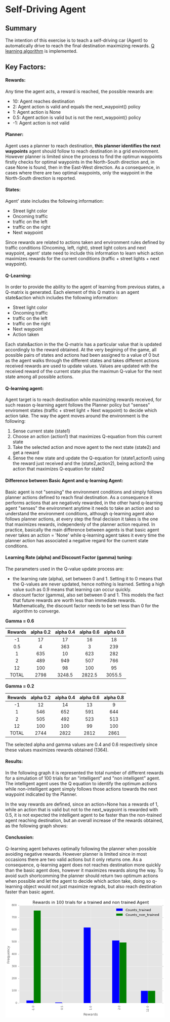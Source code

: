 # Self-Driving Agent

## Summary
The intention of this exercise is to teach a self-driving car (Agent) to automatically drive to reach the final destination maximizing rewards. [Q learning algorithm](http://www.cse.unsw.edu.au/~cs9417ml/RL1/algorithms.html) is implemented.

## Key Factors:
#### Rewards:
Any time the agent acts, a reward is reached, the possible rewards are:
 - 10:  Agent reaches destination
 - 2:   Agent action is valid and equals the next_waypoint() policy
 - 1:   Agent action is None
 - 0.5: Agent action is valid but is not the next_waypoint() policy
 - -1:  Agent action is not valid

#### Planner:
Agent uses a planner to reach destination, **this planner identifies the next waypoints** agent should follow to reach destination in a grid environment. However planner is limited since the process to find the optimun waypoints firstly checks for optimal waypoints in the North-South direction and, in case None is found, then in the East-West direction. As a consequence, in cases where there are two optimal waypoints, only the waypoint in the North-South direction is reported.

#### States:
Agent' state includes the following information:
 - Street light color 
 - Oncoming traffic 
 - traffic on the left 
 - traffic on the right
 - Next waypoint

Since rewards are related to actions taken and environment rules defined by traffic conditions (Oncoming, left, right), street light colors and next waypoint, agent' state need to include this information to learn which action maximizes rewards for the current conditions (traffic + street lights + next waypoint).

#### Q-Learning:
In order to provide the ability to the agent of learning from previous states, a Q-matrix is generated. Each element of this Q matrix is an agent state&action which includes the following information: 
 - Street light color 
 - Oncoming traffic 
 - traffic on the left 
 - traffic on the right
 - Next waypoint
 - Action taken

Each state&action in the the Q-matrix has a particular value that is updated accordingly to the reward obtained. At the very begining of the game, all possible pairs of states and actions had been assigned to a value of 0 but as the agent walks through the different states and takes different actions received rewards are used to update values. Values are updated with the received reward of the current state plus the maximun Q-value for the next state among all possible actions.

#### Q-learning agent:
Agent target is to reach destination while maximizing rewards received, for such reason q-learning agent follows the Planner policy but "senses" enviroment states (traffic + street light + Next waypoint) to decide which action take. The way the agent moves around the environment is the following:

1) Sense current state (state1)
2) Choose an action (action1) that maximizes Q-equation from this current state
3) Take the selected action and move agent to the next state (state2) and get a reward
4) Sense the new state and update the Q-equation for (state1,action1) using the reward just received and the (state2,action2), being action2 the action that maximizes Q-equation for state2 


#### Difference between Basic Agent and q-learning Agent:
Basic agent is not "sensing" the environment conditions and simply follows planner actions defined to reach final destination. As a consequence it performs actions that are negatively rewarded, in the other hand q-learning agent "senses" the environment anytime it needs to take an action and so understand the environment conditions, although q-learning agent also follows planner actions, at every step the final decision it takes is the one that maximizes rewards, independenly of the planner action required. In practice, basically the main difference between agents is that basic agent never takes an action = 'None' while q-learning agent takes it every time the planner action has associated a negative regard for the current state conditions.

#### Learning Rate (alpha) and Discount Factor (gamma) tuning:
The parameters used in the Q-value update process are:

 - the learning rate (alpha), set between 0 and 1. Setting it to 0 means that the Q-values are never updated, hence nothing is learned. Setting a high value such as 0.9 means that learning can occur quickly.
 - discount factor (gamma), also set between 0 and 1. This models the fact that future rewards are worth less than immediate rewards. Mathematically, the discount factor needs to be set less than 0 for the algorithm to converge.

**Gamma = 0.6**

|Rewards|alpha 0.2|alpha 0.4|alpha 0.6|alpha 0.8|
|:-----:|:-----:|:-----:|:-----:|:-----:|				
|-1|17|17|16|18|
|0.5|4|363|3|239|
|1|635|10|623|282|
|2|489|949|507|766|
|12|100|98|100|95|
|TOTAL|2798|3248.5|2822.5|3055.5|

**Gamma = 0.2**

|Rewards|alpha 0.2|alpha 0.4|alpha 0.6|alpha 0.8|
|:-----:|:-----:|:-----:|:-----:|:-----:|				
|-1|12|14|13|9|
|1|546|652|591|644|
|2|505|492|523|513|
|12|100|100|99|100|
|TOTAL|2744|2822|2812|2861|

The selected alpha and gamma values are 0.4 and 0.6 respectively since these values maximizes rewards obtained (1364).


#### Results:
In the following graph it is represented the total number of different rewards for a simulation of 100 trials for an "intelligent" and "non intelligent" agent. The intelligent agent uses the Q equation to identify the optimum actions while non-intelligent agent simply follows those actions towards the next waypoint indicated by the Planner.

In the way rewards are defined, since an action=None has a rewards of 1, while an action that is valid but not to the next_waypoint is rewarded with 0.5, it is not expected the intelligent agent to be faster than the non-trained agent reaching destination, but an overall increase of the rewards obtained, as the following graph shows:

#### Conclussion:
Q-learning agent behaves optimally following the planner when possible avoiding negative rewards. However planner is limited since in most occasions there are two valid actions but it only returns one. As a consequence, q-learning agent does not reaches destination more quickly than the basic agent does, however it maximizes rewards along the way. To avoid such shortcomming the planner should return two optimum actions when possible and let the agent to decide which action take, doing so q-learning object would not just maximize regrads, but also reach destination faster than basic agent.


![Rewards](rewards.png?raw=true)